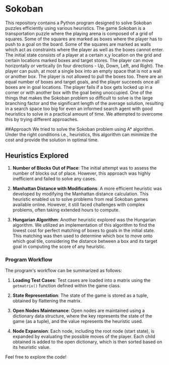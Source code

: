 # Sokoban
 
This repository contains a Python program designed to solve Sokoban puzzles efficiently using various heuristics. The game Sokoban is a transportation puzzle where the playing arena is composed of a grid of squares. Some of the squares are marked as boxes where the player has to push to a goal on the board. Some of the squares are marked as walls which act as constraints where the player as well as the boxes cannot enter. The initial state consists of a player at a certain x,y location on the grid and certain locations marked boxes and target stores. The player can move horizontally or vertically (in four directions - Up, Down, Left, and Right). The player can push, at most a single box into an empty space that is not a wall or another box. The player is not allowed to pull the boxes too. There are an equal number of boxes and target goals, and the player succeeds once all boxes are in goal locations. The player fails if a box gets locked up in a corner or with another box with the goal being unoccupied. One of the things that makes the Sokoban problem so difficult to solve is the large branching factor and the significant length of the average solution, resulting in a search space too big for even an informed search agent with good heuristics to solve in a practical amount of time. We attempted to overcome this by trying different approaches.

##Approach
We tried to solve the Sokoban problem using A* algorithm. Under the right conditions i.e., heuristics, this algorithm can minimize the cost and provide the solution in optimal time.

## Heuristics Explored

1. **Number of Blocks Out of Place**: The initial attempt was to assess the number of blocks out of place. However, this approach was highly inefficient and failed to solve any cases.

2. **Manhattan Distance with Modifications**: A more efficient heuristic was developed by modifying the Manhattan distance calculation. This heuristic enabled us to solve problems from real Sokoban games available online. However, it still faced challenges with complex problems, often taking extended hours to compute.

3. **Hungarian Algorithm**: Another heuristic explored was the Hungarian algorithm. We utilized an implementation of this algorithm to find the lowest cost for perfect matching of boxes to goals in the initial state. This matching was then used to determine which box to move onto which goal tile, considering the distance between a box and its target goal in computing the score of any heuristic.

### Program Workflow

The program's workflow can be summarized as follows:

1. **Loading Test Cases**: Test cases are loaded into a matrix using the `getmatrix()` function defined within the game class.
   
2. **State Representation**: The state of the game is stored as a tuple, obtained by flattening the matrix.
   
3. **Open Nodes Maintenance**: Open nodes are maintained using a dictionary data structure, where the key represents the state of the game (as a tuple), and the value represents the heuristic used.
   
4. **Node Expansion**: Each node, including the root node (start state), is expanded by evaluating the possible moves of the player. Each child obtained is added to the open dictionary, which is then sorted based on its heuristic value.

Feel free to explore the code!

 
